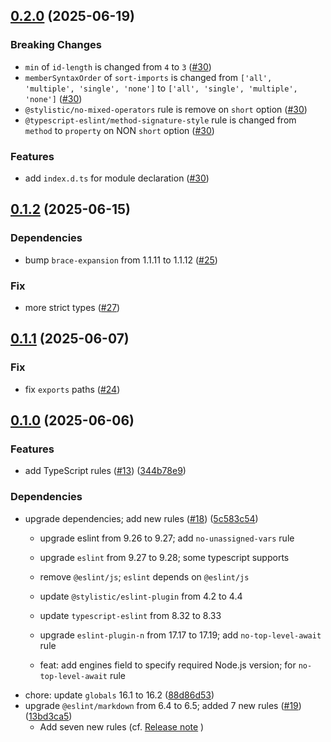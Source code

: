 ## [0.2.0](https://github.com/u-sho/eslint-config/compare/v0.1.2...v0.2.0) (2025-06-19)

### Breaking Changes

- `min` of `id-length` is changed from `4` to `3` ([#30](https://github.com/u-sho/eslint-config/pull/30))
- `memberSyntaxOrder` of `sort-imports` is changed from `['all', 'multiple', 'single', 'none']` to `['all', 'single', 'multiple', 'none']` ([#30](https://github.com/u-sho/eslint-config/pull/30))
- `@stylistic/no-mixed-operators` rule is remove on `short` option ([#30](https://github.com/u-sho/eslint-config/pull/30))
- `@typescript-eslint/method-signature-style` rule is changed from `method` to `property` on NON `short` option ([#30](https://github.com/u-sho/eslint-config/pull/30))

### Features

- add `index.d.ts` for module declaration ([#30](https://github.com/u-sho/eslint-config/pull/30))



## [0.1.2](https://github.com/u-sho/eslint-config/compare/v0.1.1...v0.1.2) (2025-06-15)

### Dependencies

- bump `brace-expansion` from 1.1.11 to 1.1.12 ([#25](https://github.com/u-sho/eslint-config/pull/25))

### Fix

- more strict types ([#27](https://github.com/u-sho/eslint-config/pull/27))


## [0.1.1](https://github.com/u-sho/eslint-config/compare/v0.1.0...v0.1.1) (2025-06-07)

### Fix

- fix `exports` paths ([#24](https://github.com/u-sho/eslint-config/pull/24))


## [0.1.0](https://github.com/u-sho/eslint-config/compare/v0.0.2...v0.1.0) (2025-06-06)

### Features

- add TypeScript rules ([#13](https://github.com/u-sho/eslint-config/pull/13)) ([344b78e9](https://github.com/u-sho/eslint-config/commit/344b78e9413902bfd00e6721bc1b8cca3003dccc))

### Dependencies

- upgrade dependencies; add new rules ([#18](https://github.com/u-sho/eslint-config/pull/18)) ([5c583c54](https://github.com/u-sho/eslint-config/commit/5c583c541dd1d01ea695bfd5b256eec05213f89d))
    - upgrade eslint from 9.26 to 9.27; add `no-unassigned-vars` rule
    - upgrade `eslint` from 9.27 to 9.28; some typescript supports
    - remove `@eslint/js`; `eslint` depends on `@eslint/js`

    - update `@stylistic/eslint-plugin` from  4.2 to 4.4
    - update `typescript-eslint` from 8.32 to 8.33

    - upgrade `eslint-plugin-n` from 17.17 to 17.19; add `no-top-level-await` rule
    - feat: add engines field to specify required Node.js version; for `no-top-level-await` rule
- chore: update `globals` 16.1 to 16.2 ([88d86d53](https://github.com/u-sho/eslint-config/commit/88d86d534e4957e2560564ad92297e369b4e7445))
- upgrade `@eslint/markdown` from 6.4 to 6.5; added 7 new rules ([#19](https://github.com/u-sho/eslint-config/pull/19)) ([13bd3ca5](https://github.com/u-sho/eslint-config/commit/13bd3ca57b9028f51b66e6245922f4f2ac8fad9d))
    - Add seven new rules (cf. [Release note](https://github.com/eslint/markdown/releases/tag/v6.5.0) )
